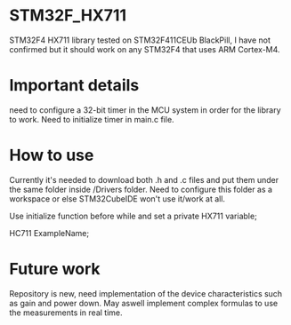 # STM32F_HX711
STM32F4 HX711 library tested on STM32F411CEUb BlackPill, I have not confirmed but it should work on any STM32F4 that uses ARM Cortex-M4. 

# Important details
need to configure a 32-bit timer in the MCU system in order for the library to work. Need to initialize timer in main.c file.

# How to use 
Currently it's needed to download both .h and .c files and put them under the same folder inside /Drivers folder. Need to configure this folder as a workspace or else STM32CubeIDE won't use it/work at all.

Use initialize function before while and set a private HX711 variable;

HC711 ExampleName;

# Future work
Repository is new, need implementation of the device characteristics such as gain and power down. May aswell implement complex formulas to use the measurements in real time.
